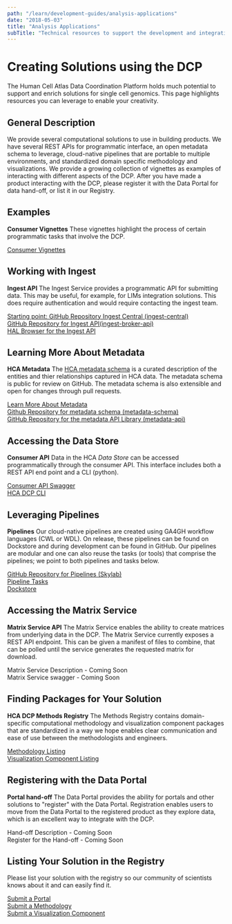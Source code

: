 ```yaml
---
path: "/learn/development-guides/analysis-applications"
date: "2018-05-03"
title: "Analysis Applications"
subTitle: "Technical resources to support the development and integration of your analysis applications."
---
```


# Creating Solutions using the DCP

The Human Cell Atlas Data Coordination Platform holds much potential to support and enrich solutions for single cell genomics. This page highlights resources you can leverage to enable your creativity.

## General Description

We provide several computational solutions to use in building products. We have several REST APIs for programmatic interface, an open metadata schema to leverage, cloud-native pipelines that are portable to multiple environments, and standardized domain specific methodology and visualizations. We provide a growing collection of vignettes as examples of interacting with different aspects of the DCP. After you have made a product interacting with the DCP, please register it with the Data Portal for data hand-off, or list it in our Registry.

## Examples

**Consumer Vignettes** These vignettes highlight the process of certain programmatic tasks that involve the DCP.

[Consumer Vignettes](/learn/development-guides/consumer-vignettes)

## Working with Ingest

**Ingest API** The Ingest Service provides a programmatic API for submitting data. This may be useful, for example, for LIMs integration solutions. This does require authentication and would require contacting the ingest team.

[Starting point: GitHub Repository Ingest Central (ingest-central)](https://github.com/HumanCellAtlas/ingest-central)    
[GitHub Repository for Ingest API(ingest-broker-api)](https://github.com/HumanCellAtlas/ingest-broker-api)    
[HAL Browser for the Ingest API](http://api.ingest.dev.data.humancellatlas.org/browser/index.html)   

## Learning More About Metadata

**HCA Metadata** The [HCA metadata schema](https://dev.data.humancellatlas.org/learn/metadata/structure) is a curated description of the entities and thier relationships captured in HCA data. The metadata schema is public for review on GitHub. The metadata schema is also extensible and open for changes through pull requests.

[Learn More About Metadata](https://github.com/HumanCellAtlas/metadata-schema/tree/master/docs)   
[Github Repository for metadata schema (metadata-schema)](https://github.com/HumanCellAtlas/metadata-schema)   
[GitHub Repository for the metadata API Library (metadata-api)](https://github.com/HumanCellAtlas/metadata-api)   

## Accessing the Data Store

**Consumer API** Data in the HCA *Data Store* can be accessed programmatically through the consumer API. This interface includes both a REST API end point and a CLI (python).

[Consumer API Swagger](https://dss.integration.data.humancellatlas.org)   
[HCA DCP CLI](https://hca.readthedocs.io/en/latest)   

## Leveraging Pipelines

**Pipelines** Our cloud-native pipelines are created using GA4GH workflow languages (CWL or WDL). On release, these pipelines can be found on Dockstore and during development can be found in GitHub. Our pipelines are modular and one can also reuse the tasks (or tools) that comprise the pipelines; we point to both pipelines and tasks below.

[GitHub Repository for Pipelines (Skylab)](https://github.com/HumanCellAtlas/skylab)   
[Pipeline Tasks](https://github.com/HumanCellAtlas/skylab/tree/master/library/tasks)   
[Dockstore](https://dockstore.org)   

## Accessing the Matrix Service

**Matrix Service API** The Matrix Service enables the ability to create matrices from underlying data in the DCP. The Matrix Service currently exposes a REST API endpoint. This can be given a manifest of files to combine, that can be polled until the service generates the requested matrix for download.

Matrix Service Description - Coming Soon    
Matrix Service swagger - Coming Soon   

## Finding Packages for Your Solution

**HCA DCP Methods Registry** The Methods Registry contains domain-specific computational methodology and visualization component packages that are standardized in a way we hope enables clear communication and ease of use between the methodologists and engineers.

[Methodology Listing](/analyze/methods/methods)   
[Visualization Component Listing](/analyze/visualization-components)   

## Registering with the Data Portal

**Portal hand-off** The Data Portal provides the ability for portals and other solutions to "register" with the Data Portal. Registration enables users to move from the Data Portal to the registered product as they explore data, which is an excellent way to integrate with the DCP.

Hand-off Description - Coming Soon   
Register for the Hand-off - Coming Soon  

## Listing Your Solution in the Registry

Please list your solution with the registry so our community of scientists knows about it and can easily find it.

[Submit a Portal](https://github.com/HumanCellAtlas/data-portal-content/issues/new?template=submit-portal)    
[Submit a Methodology](https://github.com/HumanCellAtlas/data-portal-content/issues/new?template=submit-method)     
[Submit a Visualization Component](https://github.com/HumanCellAtlas/data-portal-content/issues/new?template=submit-visualization-component)     
